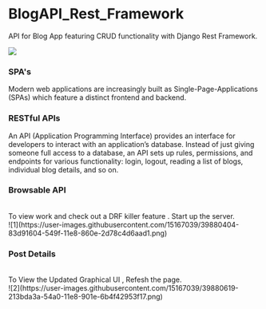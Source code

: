 # BlogAPI_Rest_Framework
API for Blog App featuring CRUD functionality with Django Rest Framework.

<img src="https://cfe2-static.s3-us-west-2.amazonaws.com/media/blog-api-django-rest-framework/images/share/blog_api_cfe_share.png"/>

<h3><b>SPA's</b></h3>

Modern web applications are increasingly built as Single-Page-Applications (SPAs) which feature a distinct frontend and backend.


<h3><b>RESTful APIs</b></h3>

An API (Application Programming Interface) provides an interface for developers to interact with an application’s database. Instead of just giving someone full access to a database, 
an API sets up rules, permissions, and endpoints for various functionality: login, logout, reading a list of blogs, individual blog details, and so on.

<h3><b>Browsable API</b></h3></br>
To view work and check out a DRF killer feature . Start up the server.
</br>
![1](https://user-images.githubusercontent.com/15167039/39880404-83d91604-549f-11e8-860e-2d78c4d6aad1.png)

</br>
<h3><b> Post Details</b></h3></br>
To View the Updated Graphical UI , Refesh the page.
</br>
![2](https://user-images.githubusercontent.com/15167039/39880619-213bda3a-54a0-11e8-901e-6b4f42953f17.png)


